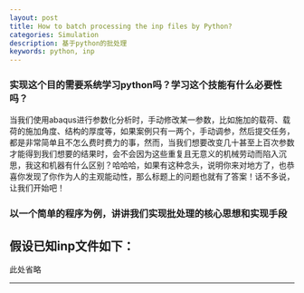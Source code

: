 ```yaml
---
layout: post
title: How to batch processing the inp files by Python?
categories: Simulation
description: 基于python的批处理
keywords: python, inp
---
```

### 实现这个目的需要系统学习python吗？学习这个技能有什么必要性吗？
当我们使用abaqus进行参数化分析时，手动修改某一参数，比如施加的载荷、载荷的施加角度、结构的厚度等，如果案例只有一两个，手动调参，然后提交任务，都是非常简单且不怎么费时费力的事，然而，当我们想要改变几十甚至上百次参数才能得到我们想要的结果时，会不会因为这些重复且无意义的机械劳动而陷入沉思，我这和机器有什么区别？哈哈哈，如果有这种念头，说明你来对地方了，也恭喜你发现了你作为人的主观能动性，那么标题上的问题也就有了答案！话不多说，让我们开始吧！
### 以一个简单的程序为例，讲讲我们实现批处理的核心思想和实现手段

假设已知inp文件如下：
---
此处省略

---
